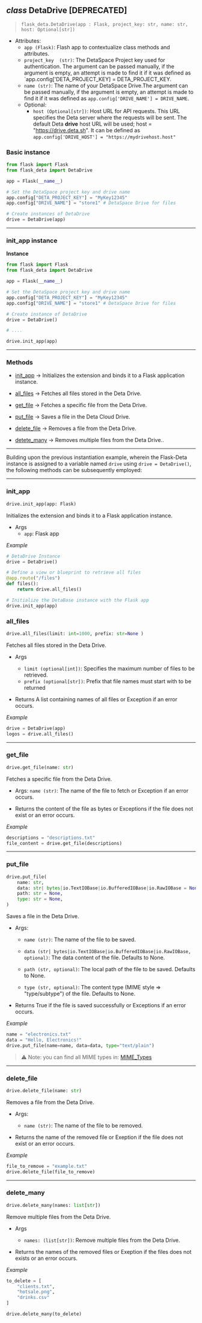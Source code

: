 
## *class* DetaDrive [DEPRECATED]
> `flask_deta.DetaDrive(app : Flask, project_key: str, name: str, host: Optional[str])`

- Attributes:
    * `app (Flask)`: Flash app to contextualize class methods and attributes.
    * `project_key  (str)`: The DetaSpace Project key used for authentication.
        The argument can be passed manually, if the argument is empty, an attempt
        is made to find it if it was defined as `app.config['DETA_PROJECT_KEY] = DETA_PROJECT_KEY.
    * `name (str)`: The name of your DetaSpace Drive.The argument can be passed manually, if the argument is empty, an attempt is made to find it if it was defined as `app.config['DRIVE_NAME'] = DRIVE_NAME`.
    * Optional:
        * `host (Optional[str])`:
        Host URL for API requests. This URL specifies the Deta server where
        the requests will be sent. The default Deta **drive** host URL will be used;
        host = "https://drive.deta.sh". It can be defined as 
        `app.config['DRIVE_HOST'] = "https://mydrivehost.host"`

### Basic instance
```python
from flask import Flask
from flask_deta import DetaDrive

app = Flask(__name__)

# Set the DetaSpace project key and drive name
app.config["DETA_PROJECT_KEY"] = "MyKey12345"
app.config["DRIVE_NAME"] = "store1" # DetaSpace Drive for files

# Create instances of DetaDrive
drive = DetaDrive(app)
```
---

### init_app instance

**Instance**
```python
from flask import Flask
from flask_deta import DetaDrive

app = Flask(__name__)

# Set the DetaSpace project key and drive name
app.config["DETA_PROJECT_KEY"] = "MyKey12345"
app.config["DRIVE_NAME"] = "store1" # DetaSpace Drive for files

# Create instance of DetaDrive
drive = DetaDrive()

# ....

drive.init_app(app)
```

---

### Methods
* [init_app](#init_app) -> Initializes the extension and binds it to a Flask application instance.

* [all_files](#all_files) -> Fetches all files stored in the Deta Drive.

* [get_file](#get_file) -> Fetches a specific file from the Deta Drive.

* [put_file](#put_file) -> Saves a file in the Deta Cloud Drive.

* [delete_file](#delete_file) -> Removes a file from the Deta Drive.

* [detete_many](#delete_many) -> Removes multiple files from the Deta Drive..

---

Building upon the previous instantiation example, wherein the Flask-Deta instance is assigned to a variable named `drive` using `drive = DetaDrive()`, the following methods can be subsequently employed:

---

<!------------------------------INIT_APP----------------------------------->
### init_app
```python
drive.init_app(app: Flask)
```
Initializes the extension and binds it to a Flask application instance.

- Args
    * `app`: Flask app

_Example_
```python
# DetaDrive Instance
drive = DetaDrive()

# Define a view or blueprint to retrieve all files
@app.route("/files")
def files():
    return drive.all_files()

# Initialize the DetaBase instance with the Flask app
drive.init_app(app)
```


<!------------------------------ALL FILES----------------------------------->
### all_files
```python
drive.all_files(limit: int=1000, prefix: str=None )
```
Fetches all files stored in the Deta Drive.

- Args
    * `limit (optional[int])`: Specifies the maximum number of files to be retrieved.
    * `prefix (optional[str])`:  Prefix that file names must start with to be returned 

- Returns
    A list containing names of all files or Exception if an error occurs.

_Example_
```python
drive = DetaDrive(app)
logos = drive.all_files()
```

---

<!---------------------------------GET FILE----------------------------------->
### get_file
```python
drive.get_file(name: str)
```
Fetches a specific file from the Deta Drive.

- Args:
    `name (str)`: The name of the file to fetch or Exception if an error occurs.

- Returns
    the content of the file as bytes or Exceptions if the file does not exist or an error occurs.

_Example_
```python
descriptions = "descriptions.txt"
file_content = drive.get_file(descriptions)
```

---

<!------------------------------PUT FILE----------------------------------->
### put_file
```python
drive.put_file(
    name: str,
    data: str| bytes|io.TextIOBase|io.BufferedIOBase|io.RawIOBase = None,
    path: str = None,
    type: str = None,
)
```
Saves a file in the Deta Drive.

- Args:
    * `name (str)`: The name of the file to be saved.

    * `data (str| bytes|io.TextIOBase|io.BufferedIOBase|io.RawIOBase, optional)`:
        The data content of the file. Defaults to None.

    *  `path (str, optional)`: The local path of the file to be saved. Defaults to None.

    *  `type (str, optional)`: The content type (MIME style => "type/subtype") of the file. Defaults to None.

- Returns True if the file is saved successfully or Exceptions if an error occurs.

_Example_
```python
name = "electronics.txt"
data = "Hello, Electronics!"
drive.put_file(name=name, data=data, type="text/plain")
```

> ⚠ Note: you can find all MIME types in: 
> [MIME_Types](https://developer.mozilla.org/es/docs/Web/HTTP/Basics_of_HTTP/MIME_Types)
   

--- 

<!------------------------------ DELETE FILE ----------------------------------->
### delete_file
```python
drive.delete_file(name: str)
```
Removes a file from the Deta Drive.

- Args:
    * `name (str)`: The name of the file to be removed.

- Returns the name of the removed file or Exeption if the file does not exist or an error occurs.

_Example_
```python
file_to_remove = "example.txt"
drive.delete_file(file_to_remove)
```

---

<!------------------------------DELETE_MANY---------------------------------->
### delete_many
```python
drive.delete_many(names: list[str])
```
Remove multiple files from the Deta Drive.

- Args
    * `names: (list[str])`: Remove multiple files from the Deta Drive.

- Returns the names of the removed files or Exeption if the files does not exists or an error occurs.

_Example_ 
```python
to_delete = [
    "clients.txt",
    "hotsale.png",
    "drinks.csv"
]

drive.delete_many(to_delete)
```
